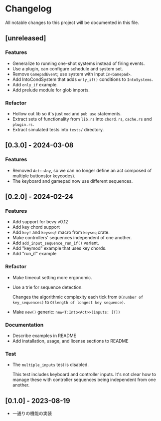 # Changelog

All notable changes to this project will be documented in this file.

## [unreleased]

### Features

- Generalize to running one-shot systems instead of firing events.
- Use a plugin, can configure schedule and system set.
- Remove `GamepadEvent`; use system with input `In<Gamepad>`.
- Add IntoCondSystem that adds `only_if()` conditions to `IntoSystems`.
- Add `only_if` example.
- Add prelude module for glob imports.

### Refactor

- Hollow out lib so it's just `mod` and `pub use` statements.
- Extract sets of functionality from `lib.rs` into `chord.rs`, `cache.rs` and `plugin.rs`.
- Extract simulated tests into `tests/` directory.

## [0.3.0] - 2024-03-08

### Features

- Removed `Act::Any`, so we can no longer define an act composed of multiple buttons(or keycodes).
- The keyboard and gamepad now use different sequences.


## [0.2.0] - 2024-02-24

### Features

- Add support for bevy v0.12
- Add key chord support
- Add `key!` and `keyseq!` macro from `keyseq` crate.
- Make controllers' sequences independent of one another.
- Add `add_input_sequence_run_if()` variant.
- Add "keymod" example that uses key chords.
- Add "run_if" example

### Refactor

- Make timeout setting more ergonomic.
- Use a trie for sequence detection.

  Changes the algorithmic complexity each tick from `O(number of key_sequences)`
  to `O(length of longest key sequence)`.

- Make `new()` generic: `new<T:Into<Act>>(inputs: [T])`

### Documentation

- Describe examples in README
- Add installation, usage, and license sections to README

### Test

- The `multiple_inputs` test is disabled.

  This test includes keyboard and controller inputs. It's not clear how to
  manage these with controller sequences being independent from one another.

## [0.1.0] - 2023-08-19

- 一通りの機能の実装
